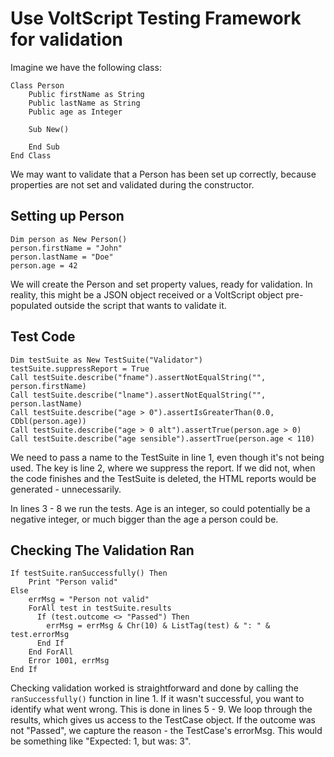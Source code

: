 # Use VoltScript Testing Framework for validation

Imagine we have the following class:

``` vbscript
Class Person
    Public firstName as String
    Public lastName as String
    Public age as Integer

    Sub New()
      
    End Sub
End Class
```

We may want to validate that a Person has been set up correctly, because properties are not set and validated during the constructor.

## Setting up Person

```vbscript
Dim person as New Person()
person.firstName = "John"
person.lastName = "Doe"
person.age = 42
```

We will create the Person and set property values, ready for validation. In reality, this might be a JSON object received or a VoltScript object pre-populated outside the script that wants to validate it.

## Test Code

```vbscript linenums="1"
Dim testSuite as New TestSuite("Validator")
testSuite.suppressReport = True
Call testSuite.describe("fname").assertNotEqualString("", person.firstName)
Call testSuite.describe("lname").assertNotEqualString("", person.lastName)
Call testSuite.describe("age > 0").assertIsGreaterThan(0.0, CDbl(person.age))
Call testSuite.describe("age > 0 alt").assertTrue(person.age > 0)
Call testSuite.describe("age sensible").assertTrue(person.age < 110)
```

We need to pass a name to the TestSuite in line 1, even though it's not being used. The key is line 2, where we suppress the report. If we did not, when the code finishes and the TestSuite is deleted, the HTML reports would be generated - unnecessarily.

In lines 3 - 8 we run the tests. Age is an integer, so could potentially be a negative integer, or much bigger than the age a person could be.

## Checking The Validation Ran

```vbscript linenums="1"
If testSuite.ranSuccessfully() Then
    Print "Person valid"
Else
    errMsg = "Person not valid"
    ForAll test in testSuite.results
      If (test.outcome <> "Passed") Then
        errMsg = errMsg & Chr(10) & ListTag(test) & ": " & test.errorMsg
      End If
    End ForAll
    Error 1001, errMsg
End If
```

Checking validation worked is straightforward and done by calling the `ranSuccessfully()` function in line 1. If it wasn't successful, you want to identify what went wrong. This is done in lines 5 - 9. We loop through the results, which gives us access to the TestCase object. If the outcome was not "Passed", we capture the reason - the TestCase's errorMsg. This would be something like "Expected: 1, but was: 3".